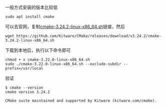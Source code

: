 一般方式安装的版本比较低
```shell
sudo apt install cmake
```

可以去官网，复制[cmake-3.24.2-linux-x86_64.sh](https://github.com/Kitware/CMake/releases/download/v3.24.2/cmake-3.24.2-linux-x86_64.sh)链接，然后
```shell
wget https://github.com/Kitware/CMake/releases/download/v3.24.2/cmake-3.24.2-linux-x86_64.sh
```
下载到本地后，执行以下命令即可
```shell
chmod + x cmake-3.22.0-linux-x86_64.sh
sudo ./cmake-3.22.0-linux-x86_64.sh --exclude-subdir --prefix=/usr/local
```
验证
```shell
$ cmake --version
cmake version 3.24.2

CMake suite maintained and supported by Kitware (kitware.com/cmake).
```
